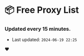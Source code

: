# :package: Free Proxy List
### Updated every 15 minutes.

- Last updated: `2024-06-19 22:25`

:heart:
